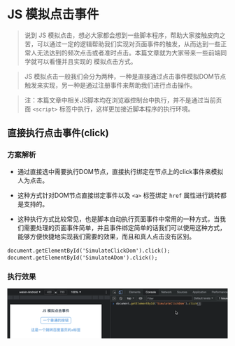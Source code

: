 # JS 模拟点击事件

> 说到 JS 模拟点击，想必大家都会想到一些脚本程序，帮助大家接触皮肉之苦，可以通过一定的逻辑帮助我们实现对页面事件的触发，从而达到一些正常人无法达到的频次点击或者准时点击。本篇文章就为大家带来一些前端同学就可以看懂并且实现的 模拟点击方式。

> JS 模拟点击一般我们会分为两种，一种是直接通过点击事件模拟DOM节点触发来实现，另一种是通过注册事件来帮助我们进行点击操作。

> 注：本篇文章中相关JS脚本均在浏览器控制台中执行，并不是通过当前页面 `<script>` 标签中执行，这样更加接近脚本程序的执行环境。

## 直接执行点击事件(click)
### 方案解析
* 通过直接选中需要执行DOM节点，直接执行绑定在节点上的click事件来模拟人为点击。
* 这种方式针对DOM节点直接绑定事件以及 `<a>` 标签绑定 `href` 属性进行跳转都是支持的。

* 这种执行方式比较常见，也是脚本自动执行页面事件中常用的一种方式，当我们需要处理的页面事件简单，并且事件绑定简单的话我们可以使用这种方式，能够方便快捷地实现我们需要的效果，而且和真人点击没有区别。

```
document.getElementById('SimulateClickDom').click();
document.getElementById('SimulateADom').click();
```

### 执行效果
![base-click](../images/jsSimulateClick/base-click-dom.gif)
